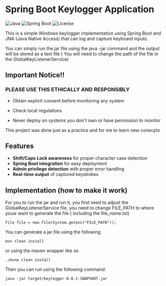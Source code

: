 # Spring Boot Keylogger Application

![Java](https://img.shields.io/badge/Java-17%2B-blue)
![Spring Boot](https://img.shields.io/badge/Spring_Boot-3.4.5-brightgreen)
![License](https://img.shields.io/badge/License-MIT-orange)

This is a simple Windows keylogger implementation using Spring Boot and JNA (Java Native Access) that can log and capture keyboard inputs.

You can simply run the jar file using the java -jar command and the output will be stored as a text file ( You will need to change the path of the file in the GlobalKeyListenerService)

## Important Notice!!

### PLEASE USE THIS ETHICALLY AND RESPONSIBLY

- Obtain explicit consent before monitoring any system

- Check local regulations

- Never deploy on systems you don't own or have permission to monitor

This project was done just as a practice and for me to learn new conecpts

## Features

- **Shift/Caps Lock awareness** for proper character case detection
- **Spring Boot integration** for easy deployment
- **Admin privilege detection** with proper error handling
- **Real-time output** of captured keystrokes

## Implementation (how to make it work)

For you to run the jar and run it, you first need to adjust the GlobalKeyListenerService file, you need to change FILE_PATH to where youw want to generate the file ( including the file_name.txt)
```
File file = new File(System.getenv("FILE_PATH"));
```

You can generate a jar file using the following

```
mvn clean install
```

or using the maven wrapper like so
```
./mvnw clean install
```


Then you can run using the following command:
```
java -jar target/keylogger-0.0.1-SNAPSHOT.jar
```
